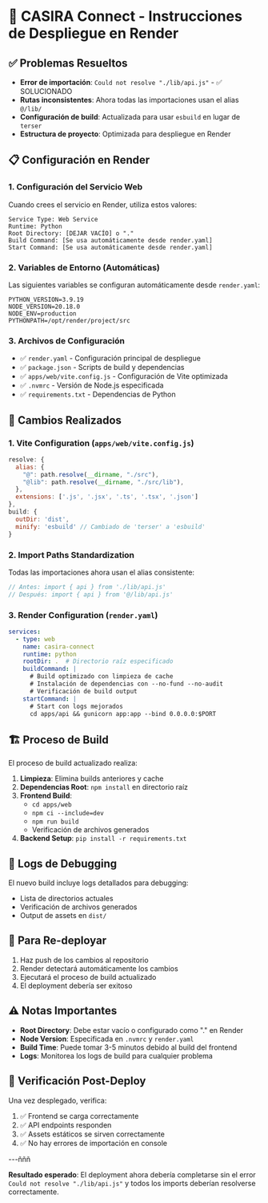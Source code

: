 # 🚀 CASIRA Connect - Instrucciones de Despliegue en Render

## ✅ Problemas Resueltos

- **Error de importación**: `Could not resolve "./lib/api.js"` - ✅ SOLUCIONADO
- **Rutas inconsistentes**: Ahora todas las importaciones usan el alias `@/lib/`
- **Configuración de build**: Actualizada para usar `esbuild` en lugar de `terser`
- **Estructura de proyecto**: Optimizada para despliegue en Render

## 📋 Configuración en Render

### 1. Configuración del Servicio Web

Cuando crees el servicio en Render, utiliza estos valores:

```
Service Type: Web Service
Runtime: Python
Root Directory: [DEJAR VACÍO] o "."
Build Command: [Se usa automáticamente desde render.yaml]
Start Command: [Se usa automáticamente desde render.yaml]
```

### 2. Variables de Entorno (Automáticas)

Las siguientes variables se configuran automáticamente desde `render.yaml`:

```
PYTHON_VERSION=3.9.19
NODE_VERSION=20.18.0
NODE_ENV=production
PYTHONPATH=/opt/render/project/src
```

### 3. Archivos de Configuración

- ✅ `render.yaml` - Configuración principal de despliegue
- ✅ `package.json` - Scripts de build y dependencias
- ✅ `apps/web/vite.config.js` - Configuración de Vite optimizada
- ✅ `.nvmrc` - Versión de Node.js especificada
- ✅ `requirements.txt` - Dependencias de Python

## 🔧 Cambios Realizados

### 1. Vite Configuration (`apps/web/vite.config.js`)
```javascript
resolve: {
  alias: {
    "@": path.resolve(__dirname, "./src"),
    "@lib": path.resolve(__dirname, "./src/lib"),
  },
  extensions: ['.js', '.jsx', '.ts', '.tsx', '.json']
},
build: {
  outDir: 'dist',
  minify: 'esbuild' // Cambiado de 'terser' a 'esbuild'
}
```

### 2. Import Paths Standardization
Todas las importaciones ahora usan el alias consistente:
```javascript
// Antes: import { api } from './lib/api.js'
// Después: import { api } from '@/lib/api.js'
```

### 3. Render Configuration (`render.yaml`)
```yaml
services:
  - type: web
    name: casira-connect
    runtime: python
    rootDir: .  # Directorio raíz especificado
    buildCommand: |
      # Build optimizado con limpieza de cache
      # Instalación de dependencias con --no-fund --no-audit
      # Verificación de build output
    startCommand: |
      # Start con logs mejorados
      cd apps/api && gunicorn app:app --bind 0.0.0.0:$PORT
```

## 🏗️ Proceso de Build

El proceso de build actualizado realiza:

1. **Limpieza**: Elimina builds anteriores y cache
2. **Dependencias Root**: `npm install` en directorio raíz
3. **Frontend Build**: 
   - `cd apps/web`
   - `npm ci --include=dev`
   - `npm run build`
   - Verificación de archivos generados
4. **Backend Setup**: `pip install -r requirements.txt`

## 📝 Logs de Debugging

El nuevo build incluye logs detallados para debugging:
- Lista de directorios actuales
- Verificación de archivos generados
- Output de assets en `dist/`

## 🔄 Para Re-deployar

1. Haz push de los cambios al repositorio
2. Render detectará automáticamente los cambios
3. Ejecutará el proceso de build actualizado
4. El deployment debería ser exitoso

## ⚠️ Notas Importantes

- **Root Directory**: Debe estar vacío o configurado como "." en Render
- **Node Version**: Especificada en `.nvmrc` y `render.yaml`
- **Build Time**: Puede tomar 3-5 minutos debido al build del frontend
- **Logs**: Monitorea los logs de build para cualquier problema

## 🎯 Verificación Post-Deploy

Una vez desplegado, verifica:

1. ✅ Frontend se carga correctamente
2. ✅ API endpoints responden
3. ✅ Assets estáticos se sirven correctamente
4. ✅ No hay errores de importación en console

---ñññ

**Resultado esperado**: El deployment ahora debería completarse sin el error `Could not resolve "./lib/api.js"` y todos los imports deberían resolverse correctamente.